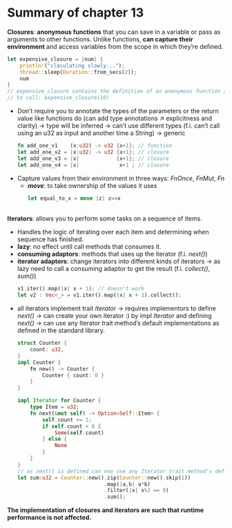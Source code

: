 # Summary of chapter 13
**Closures**: **anonymous functions** that you can save in a variable or pass as arguments to other functions. Unlike functions, **can capture their environment** and access variables from the scope in which they’re defined. 
```rust
let expensive_closure = |num| {
    println!("claculating slowly...");
    thread::sleep(Duration::from_secs(2));
    num
}
// expensive_closure contains the definition of an anonymous function // not its resulting value
// to call: expensive_closure(10)
```

- Don’t require you to annotate the types of the parameters or the return value like functions do (can add type annotations ↗ explicitness and clarity) -> type will be inferred -> can’t use different types (f.i. can’t call using an u32 as input and another time a String) -> generic
    ```rust
    fn add_one_v1    (x:u32) -> u32 {x+1}; // function
    let add_one_v2 = |x:u32| -> u32 {x+1}; // closure
    let add_one_v3 = |x|            {x+1}; // closure
    let add_one_v4 = |x|             x+1 ; // closure
    ```
- Capture values from their environment in three ways: _FnOnce_, _FnMut_, _Fn_
    - **_move_**: to take ownership of the values it uses
        ```rust
        let equal_to_x = move |z| z==x
        ```
\
**Iterators**: allows you to perform some tasks on a sequence of items. 
- Handles the logic of iterating over each item and determining when sequence has finished. 
- **lazy**: no effect until call methods that consumes it.
- **consuming adaptors**: methods that uses up the iterator (f.i. _next()_)
- **iterator adaptors**: change iterators into different kinds of iterators -> as lazy need to call a consuming adaptor to get the result (f.i. _collect()_, _sum()_)
     ```rust
     v1.iter().map(|x| x + 1); // doesn't work
     let v2 : Vec<_> = v1.iter().map(|x| x + 1).collect();
     ```
- all iterators implement trait _Iterator_ -> requires implementors to define _next()_ -> can create your own iterator :) by impl _Iterator_ and defining _next()_ -> can use any Iterator trait method’s default implementations as defined in the standard library.
    ```rust
    struct Counter {
        count: u32,
    }
    impl Counter {
        fn new() -> Counter {
            Counter { count: 0 }
        }
    }

    impl Iterator for Counter {
        type Item = u32;
        fn next(&mut self) -> Option<Self::Item> {
            self.count += 1;
            if self.count < 6 {
                Some(self.count)
            } else {
                None
            }
        }
    }
    // as next() is defined can now use any Iterator trait method’s default implementation 
    let sum:u32 = Counter::new().zip(Counter::new().skip(1))
                                .map(|a,b| a*b)
                                .filter(|x| x%3 == 0)
                                .sum(); 
    ```

**The implementation of closures and iterators are such that runtime performance is not affected.**


